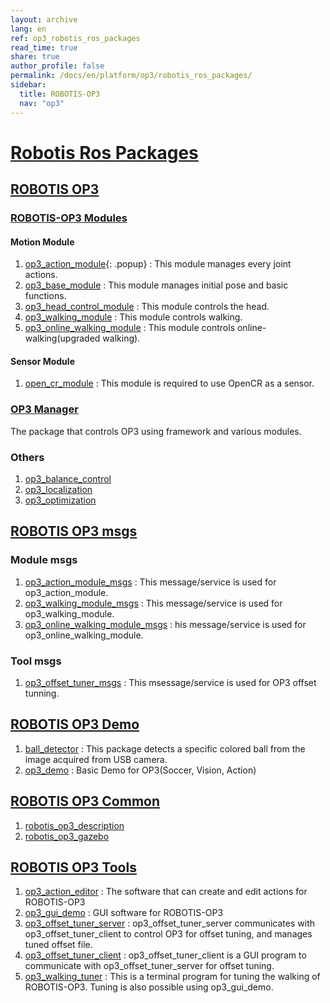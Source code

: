 ```yaml
---
layout: archive
lang: en
ref: op3_robotis_ros_packages
read_time: true
share: true
author_profile: false
permalink: /docs/en/platform/op3/robotis_ros_packages/
sidebar:
  title: ROBOTIS-OP3
  nav: "op3"
---
```


<div style="counter-reset: h1 3"></div>

# [Robotis Ros Packages](#robotis-ros-packages)

## [ROBOTIS OP3](#robotis-op3)

### [ROBOTIS-OP3 Modules]
#### Motion Module
1. [op3_action_module]{: .popup} : This module manages every joint actions.  
2. [op3_base_module] : This module manages initial pose and basic functions.  
3. [op3_head_control_module] : This module controls the head.  
4. [op3_walking_module] : This module controls walking.  
5. [op3_online_walking_module] : This module controls online-walking(upgraded walking).

#### Sensor Module
1. [open_cr_module] : This module is required to use OpenCR as a sensor.  

### [OP3 Manager]
The package that controls OP3 using framework and various modules.   

### Others
1. [op3_balance_control]
2. [op3_localization]
3. [op3_optimization]


## [ROBOTIS OP3 msgs](#robotis-op3-msgs)

### Module msgs
1. [op3_action_module_msgs] : This message/service is used for op3_action_module.  
2. [op3_walking_module_msgs] : This message/service is used for op3_walking_module.
3. [op3_online_walking_module_msgs] : his message/service is used for op3_online_walking_module.  


### Tool msgs
1. [op3_offset_tuner_msgs] : This msessage/service is used for OP3 offset tunning.  

## [ROBOTIS OP3 Demo](#robotis-op3-Demo)

1. [ball_detector] : This package detects a specific colored ball from the image acquired from USB camera.
2. [op3_demo] : Basic Demo for OP3(Soccer, Vision, Action)


## [ROBOTIS OP3 Common](#robotis-op3-common)

1. [robotis_op3_description]
2. [robotis_op3_gazebo]

## [ROBOTIS OP3 Tools](#robotis-op3-tools)

1. [op3_action_editor] : The software that can create and edit actions for ROBOTIS-OP3  
2. [op3_gui_demo] : GUI software for ROBOTIS-OP3  
3. [op3_offset_tuner_server] : op3_offset_tuner_server communicates with op3_offset_tuner_client to control OP3 for offset tuning, and manages tuned offset file.   
4. [op3_offset_tuner_client] : op3_offset_tuner_client is a GUI program to communicate with op3_offset_tuner_server for offset tuning.  
5. [op3_walking_tuner] : This is a terminal program for tuning the walking of ROBOTIS-OP3. Tuning is also possible using op3_gui_demo.






[ROBOTIS-OP3 Modules]: [ROBOTIS-OP3-Modules.md]
[op3_action_module]: /docs/en/platform/op3/op3_files/op3_action_module/
[op3_base_module]: [op3_base_module.md]
[op3_head_control_module]: [op3_head_control_module.md]
[op3_walking_module]: [op3_walking_module.md]
[op3_online_walking_module]: [op3_online_walking_module.md]
[open_cr_module]: [open_cr_module.md]
[Op3 Manager]: [op3_manager.md]
[op3_balance_control]: [op3_balance_control.md]
[op3_localization]: [op3_localization.md]
[op3_optimization]: [op3_optimization.md]

[op3_action_module_msgs]: [op3_action_module_msgs.md]
[op3_walking_module_msgs]: [op3_walking_module_msgs.md]
[op3_online_walking_module_msgs]: [op3_online_walking_module_msgs.md]
[op3_offset_tuner_msgs]: [op3_offset_tuner_msgs.md]



[ball_detector]: [op3_ball_detector.md]
[op3_demo]: [op3_demo.md]


[robotis_op3_description]: https://github.com/ROBOTIS-GIT/ROBOTIS-Documents/wiki/robotis_op3_description
[robotis_op3_gazebo]: https://github.com/ROBOTIS-GIT/ROBOTIS-Documents/wiki/robotis_op3_gazebo


[op3_action_editor]: [op3_action_editor.md]
[op3_gui_demo]: [op3_gui_demo.md]
[op3_offset_tuner_server]: [op3_offset_tuner_server.md]
[op3_offset_tuner_client]: [op3_offset_tuner_client.md]
[op3_walking_tuner]: [op3_walking_tuner.md]
